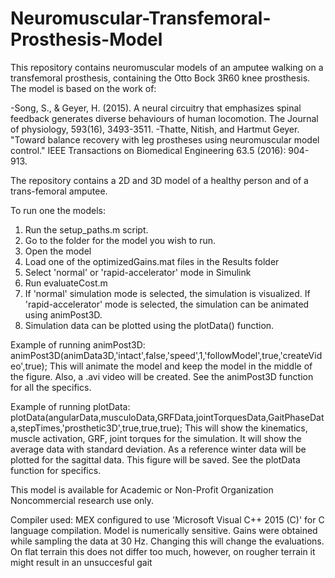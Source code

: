 # Neuromuscular-Transfemoral-Prosthesis-Model


This repository contains neuromuscular models of an amputee walking on a transfemoral prosthesis, containing the Otto Bock 3R60 knee prosthesis. 
The model is based on the work of:

-Song, S., & Geyer, H. (2015). A neural circuitry that emphasizes spinal feedback generates diverse behaviours of human locomotion. The Journal of physiology, 593(16), 3493-3511.
-Thatte, Nitish, and Hartmut Geyer. "Toward balance recovery with leg prostheses using neuromuscular model control." IEEE Transactions on Biomedical Engineering 63.5 (2016): 904-913.

The repository contains a 2D and 3D model of a healthy person and of a trans-femoral amputee.

To run one the models:

1. Run the setup_paths.m script.
2. Go to the folder for the model you wish to run.
3. Open the model
3. Load one of the optimizedGains.mat files in the Results folder
4. Select 'normal' or 'rapid-accelerator' mode in Simulink
5. Run evaluateCost.m
6. If 'normal' simulation mode is selected, the simulation is visualized. If 'rapid-accelerator' mode is selected, the simulation can be animated using animPost3D.
7. Simulation data can be plotted using the plotData() function.


Example of running animPost3D: 
animPost3D(animData3D,'intact',false,'speed',1,'followModel',true,'createVideo',true);
This will animate the model and keep the model in the middle of the figure. Also, a .avi video will be created. See the animPost3D function for all the specifics.

Example of running plotData: 
plotData(angularData,musculoData,GRFData,jointTorquesData,GaitPhaseData,stepTimes,'prosthetic3D',true,true,true);
This will show the kinematics, muscle activation, GRF, joint torques for the simulation. It will show the average data with standard deviation. As a reference winter data will be plotted for the sagittal data. This figure will be saved. See the plotData function for specifics.

This model is available for Academic or Non-Profit Organization Noncommercial research use only.

Compiler used: MEX configured to use 'Microsoft Visual C++ 2015 (C)' for C language compilation.
Model is numerically sensitive. Gains were obtained while sampling the data at 30 Hz. Changing this will change the evaluations. On flat terrain this does not differ too much, however, on rougher terrain it might result in an unsuccesful gait
